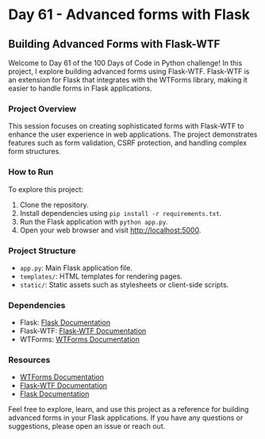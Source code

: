 # Day 61 - Advanced forms with Flask

## Building Advanced Forms with Flask-WTF

Welcome to Day 61 of the 100 Days of Code in Python challenge! In this project, I explore building advanced forms using Flask-WTF. Flask-WTF is an extension for Flask that integrates with the WTForms library, making it easier to handle forms in Flask applications.

### Project Overview

This session focuses on creating sophisticated forms with Flask-WTF to enhance the user experience in web applications. The project demonstrates features such as form validation, CSRF protection, and handling complex form structures.

### How to Run

To explore this project:

1. Clone the repository.
2. Install dependencies using `pip install -r requirements.txt`.
3. Run the Flask application with `python app.py`.
4. Open your web browser and visit [http://localhost:5000](http://localhost:5000).

### Project Structure

- `app.py`: Main Flask application file.
- `templates/`: HTML templates for rendering pages.
- `static/`: Static assets such as stylesheets or client-side scripts.

### Dependencies

- Flask: [Flask Documentation](https://flask.palletsprojects.com/)
- Flask-WTF: [Flask-WTF Documentation](https://flask-wtf.readthedocs.io/en/stable/)
- WTForms: [WTForms Documentation](https://wtforms.readthedocs.io/en/stable/)

### Resources

- [WTForms Documentation](https://wtforms.readthedocs.io/en/stable/)
- [Flask-WTF Documentation](https://flask-wtf.readthedocs.io/en/stable/)
- [Flask Documentation](https://flask.palletsprojects.com/)

Feel free to explore, learn, and use this project as a reference for building advanced forms in your Flask applications. If you have any questions or suggestions, please open an issue or reach out.